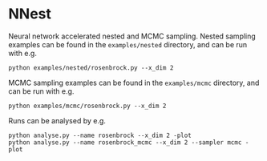 # NNest

Neural network accelerated nested and MCMC sampling. Nested sampling examples can be found in the `examples/nested` directory, and can be run with e.g. 
```
python examples/nested/rosenbrock.py --x_dim 2
```
MCMC sampling examples can be found in the `examples/mcmc` directory, and can be run with e.g. 
```
python examples/mcmc/rosenbrock.py --x_dim 2
```
Runs can be analysed by e.g.
```
python analyse.py --name rosenbrock --x_dim 2 -plot
python analyse.py --name rosenbrock_mcmc --x_dim 2 --sampler mcmc -plot
```
